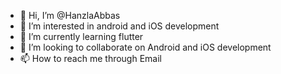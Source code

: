 - 👋 Hi, I’m @HanzlaAbbas
- 👀 I’m interested in android and iOS development
- 🌱 I’m currently learning flutter
- 💞️ I’m looking to collaborate on Android and iOS development
- 📫 How to reach me through Email

<!---
HanzlaAbbas/HanzlaAbbas is a ✨ special ✨ repository because its `README.md` (this file) appears on your GitHub profile.
You can click the Preview link to take a look at your changes.
--->
